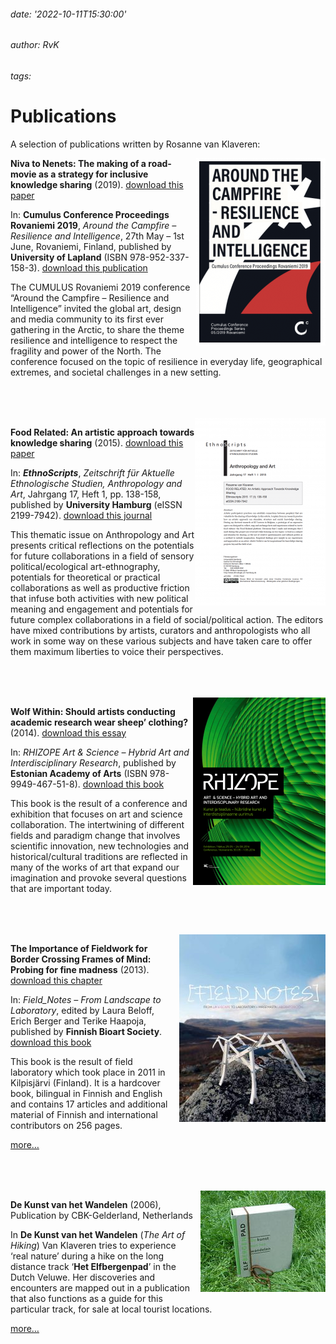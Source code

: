 ###### date: '2022-10-11T15:30:00'
###### author: RvK
###### tags:

# Publications

A selection of publications written by Rosanne van Klaveren:

<div style="float: right">
  <img src="assets/images/AroundTheCampfire.png"/>
</div>

**Niva to Nenets: The making of a road-movie as a strategy for inclusive knowledge sharing** (2019). <a href="assets/media/Rosanne_VanKlaveren_Cumulus2019.pdf" target="_blank">download this paper</a>

In: **Cumulus Conference Proceedings Rovaniemi 2019**, *Around the Campfire – Resilience and Intelligence*, 27th May – 1st June, Rovaniemi, Finland, published by **University of Lapland** (ISBN 978-952-337-158-3). <a href="https://www.cumulusrovaniemi2019.org/loader.aspx?id=be1107b9-781e-40dd-b88b-d6364b8cc528" target="_blank">download this publication</a>

The CUMULUS Rovaniemi 2019 conference “Around the Campfire – Resilience and Intelligence” invited the global art, design and media community to its first ever gathering in the Arctic, to share the theme resilience and intelligence to respect the fragility and power of the North. The conference focused on the topic of resilience in everyday life, geographical extremes, and societal challenges in a new setting. 

<br>
<br>
<br>

<div style="float: right">
  <img src="assets/images/EthnoScripts.png"/>
</div>

**Food Related: An artistic approach towards knowledge sharing** (2015). <a href="assets/media/Rosanne_vanKlaveren_EthnoScripts.pdf" target="_blank">download this paper</a>

In: ***EthnoScripts***, *Zeitschrift für Aktuelle Ethnologische Studien, Anthropology and Art*, Jahrgang 17, Heft 1, pp. 138-158, published by **University Hamburg** (eISSN 2199-7942). <a href="https://journals.sub.uni-hamburg.de/ethnoscripts/article/view/808/790" target="_blank">download this journal</a>

This thematic issue on Anthropology and Art presents critical reflections on the potentials for future collaborations in a field of sensory political/ecological art-ethnography, potentials for theoretical or practical collaborations as well as productive friction that infuse both activities with new political meaning and engagement and potentials for future complex collaborations in a field of social/political action. The editors have mixed contributions by artists, curators and anthropologists who all work in some way on these various subjects and have taken care to offer them maximum liberties to voice their perspectives.

<br>
<br>
<br>

<div style="float: right">
  <img src="assets/images/Rhizope.png"/>
</div>

**Wolf Within: Should artists conducting academic research wear sheep’ clothing?** (2014). <a href="assets/media/Rosanne_vanKlaveren_RHIZOPE.pdf" target="_blank">download this essay</a>

In: *RHIZOPE Art & Science – Hybrid Art and Interdisciplinary Research*, published by **Estonian Academy of Arts** (ISBN 978-9949-467-51-8). <a href="http://www.kelomees.net/texts/RHIZOPE_catalogue.pdf" target="_blank">download this book</a>

This book is the result of a conference and exhibition that focuses on art and science collaboration. The intertwining of different fields and paradigm change that involves scientific innovation, new technologies and historical/cultural traditions are reflected in many of the works of art that expand our imagination and provoke several questions that are important today.

<br>
<br>
<br>

<div style="float: right;margin:0px 0px 0px 10px">
  <img src="assets/images/FieldNotes.jpg"/>
</div>

**The Importance of Fieldwork for Border Crossing Frames of Mind: Probing for fine madness** (2013). <a href="assets/media/vanKlaveren_Fieldnotes.pdf" target="_blank">download this chapter</a>

In: *Field_Notes – From Landscape to Laboratory*, edited by Laura Beloff, Erich Berger and Terike Haapoja, published by **Finnish Bioart Society**. <a href="https://s3.eu-central-1.amazonaws.com/hybridmatters-production/media/Field_Notes-From_Landscape_To_Laboratory-2013.pdf" target="_blank">download this book</a>

This book is the result of field laboratory which took place in 2011 in Kilpisjärvi (Finland). It is a hardcover book, bilingual in Finnish and English and contains 17 articles and additional material of Finnish and international contributors on 256 pages.

<a href="https://bioartsociety.fi/activities/field-notes-publication" target="_blank">more…</a>

<br>
<br>
<br>

<div style="float: right;margin:0px 0px 0px 10px">
  <img src="assets/images/KunstVanHetWandelen.jpg"/>
</div>

**De Kunst van het Wandelen** (2006), Publication by CBK-Gelderland, Netherlands

In **De Kunst van het Wandelen** (*The Art of Hiking*) Van Klaveren tries to experience ‘real nature’ during a hike on the long distance track ‘**Het Elfbergenpad**’ in the Dutch Veluwe. Her discoveries and encounters are mapped out in a publication that also functions as a guide for this particular track, for sale at local tourist locations.

<a href="http://dekunstvanhetwandelen.marryovertoom.info/elfbergenpad-dagtochten/dagtocht-d1" target="_blank">more…</a>

<br>
<br>
<br>
